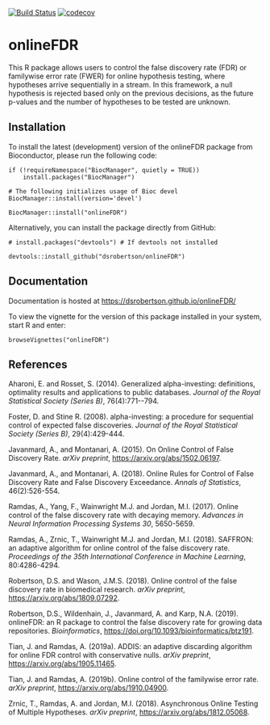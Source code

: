 [![Build Status](https://travis-ci.org/dsrobertson/onlineFDR.svg?branch=master)](https://travis-ci.org/dsrobertson/onlineFDR)
[![codecov](https://codecov.io/gh/dsrobertson/onlineFDR/branch/master/graph/badge.svg)](https://codecov.io/gh/dsrobertson/onlineFDR)


# onlineFDR

This R package allows users to control the false discovery rate (FDR) or
familywise error rate (FWER) for online hypothesis testing, where hypotheses
arrive sequentially in a stream. In this framework, a null hypothesis is
rejected based only on the previous decisions, as the future p-values and the
number of hypotheses to be tested are unknown.


## Installation

To install the latest (development) version of the onlineFDR package from
Bioconductor, please run the following code:

```{r}
if (!requireNamespace("BiocManager", quietly = TRUE))
    install.packages("BiocManager")

# The following initializes usage of Bioc devel
BiocManager::install(version='devel')

BiocManager::install("onlineFDR")
```

Alternatively, you can install the package directly from GitHub:

```{r}
# install.packages("devtools") # If devtools not installed

devtools::install_github("dsrobertson/onlineFDR")
```


## Documentation

Documentation is hosted at https://dsrobertson.github.io/onlineFDR/

To view the vignette for the version of this package installed in your system,
start R and enter:

```{r}
browseVignettes("onlineFDR")
```

## References
Aharoni, E. and Rosset, S. (2014). Generalized alpha-investing: definitions, 
optimality results and applications to public databases.
*Journal of the Royal Statistical Society (Series B)*, 76(4):771--794.

Foster, D. and Stine R. (2008). alpha-investing: a procedure for 
sequential control of expected false discoveries.
*Journal of the Royal Statistical Society (Series B)*, 29(4):429-444.

Javanmard, A., and Montanari, A. (2015). On Online Control of False
Discovery Rate. *arXiv preprint*, https://arxiv.org/abs/1502.06197.

Javanmard, A., and Montanari, A. (2018). Online Rules for Control of False
Discovery Rate and False Discovery Exceedance. *Annals of Statistics*,
46(2):526-554.

Ramdas, A., Yang, F., Wainwright M.J. and Jordan, M.I. (2017). Online control
of the false discovery rate with decaying memory. 
*Advances in Neural Information Processing Systems 30*, 5650-5659.

Ramdas, A., Zrnic, T., Wainwright M.J. and Jordan, M.I. (2018). SAFFRON: an
adaptive algorithm for online control of the false discovery rate. 
*Proceedings of the 35th International Conference in Machine Learning*,
80:4286-4294.

Robertson, D.S. and Wason, J.M.S. (2018). Online control of the false discovery
rate in biomedical research. *arXiv preprint*, https://arxiv.org/abs/1809.07292.

Robertson, D.S., Wildenhain, J., Javanmard, A. and Karp, N.A. (2019). onlineFDR:
an R package to control the false discovery rate for growing data repositories.
*Bioinformatics*, https://doi.org/10.1093/bioinformatics/btz191.

Tian, J. and Ramdas, A. (2019a). ADDIS: an adaptive discarding algorithm for 
online FDR control with conservative nulls. *arXiv preprint*, 
https://arxiv.org/abs/1905.11465.

Tian, J. and Ramdas, A. (2019b). Online control of the familywise error rate.
*arXiv preprint*, https://arxiv.org/abs/1910.04900.

Zrnic, T., Ramdas, A. and Jordan, M.I. (2018). Asynchronous Online Testing of
Multiple Hypotheses. *arXiv preprint*, https://arxiv.org/abs/1812.05068.
